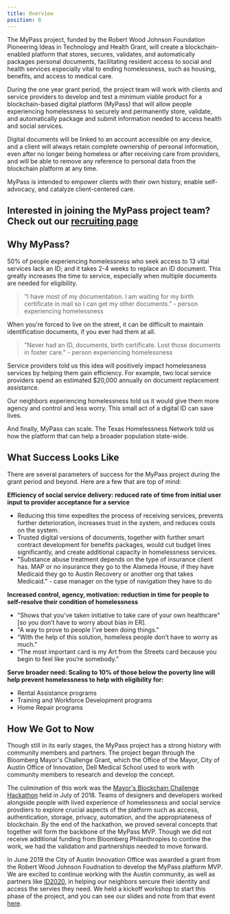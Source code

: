 ```yaml
---
title: Overview
position: 0
---
```


The MyPass project, funded by the Robert Wood Johnson Foundation Pioneering Ideas in Technology and Health Grant, will create a blockchain-enabled platform that stores, secures, validates, and automatically packages personal documents, facilitating resident access to social and health services especially vital to ending homelessness, such as housing, benefits, and access to medical care.

During the one year grant period, the project team will work with clients and service providers to develop and test a minimum viable product for a blockchain-based digital platform (MyPass) that will allow people experiencing homelessness to securely and permanently store, validate, and automatically package and submit information needed to access health and social services. 

Digital documents will be linked to an account accessible on any device, and a client will always retain complete ownership of personal information, even after no longer being homeless or after receiving care from providers, and will be able to remove any reference to personal data from the blockchain platform at any time. 

MyPass is intended to empower clients with their own history, enable self-advocacy, and catalyze client-centered care. 

## Interested in joining the MyPass project team? Check out our [recruiting page](LINK)

## Why MyPass?

50% of people experiencing homelessness who seek access to 13 vital services lack an ID; and it takes 2-4 weeks to replace an ID document. This greatly increases the time to service, especially when multiple documents are needed for eligibility.

> "I have most of my documentation. I am waiting for my birth certificate in mail so I can get my other documents." - person experiencing homelessness

When you're forced to live on the street, it can be difficult to maintain identification documents, if you ever had them at all.
    
> "Never had an ID, documents, birth certificate. Lost those documents in foster care." - person experiencing homelessness

Service providers told us this idea will positively impact homelessness services by helping them gain efficiency. For example, two local service providers spend an estimated $20,000 annually on document replacement assistance.

Our neighbors experiencing homelessness told us it would give them more agency and control and less worry. This small act of a digital ID can save lives. 

And finally, MyPass can scale. The Texas Homelessness Network told us how the platform that can help a broader population state-wide.

## What Success Looks Like

There are several parameters of success for the MyPass project during the grant period and beyond. Here are a few that are top of mind:

**Efficiency of social service delivery: reduced rate of time from initial user input to provider acceptance for a service**
* Reducing this time expedites the process of receiving services, prevents further deterioration, increases trust in the system, and reduces costs on the system.  
* Trusted digital versions of documents, together with further smart contract development for benefits packages, would cut budget lines significantly, and create additional capacity in homelessness services.
* "Substance abuse treatment depends on the type of insurance client has. MAP or no insurance they go to the Alameda House, if they have Medicaid they go to Austin Recovery or another org that takes Medicaid." - case manager on the type of navigation they have to do

**Increased control, agency, motivation: reduction in time for people to self-resolve their condition of homelessness**
* "Shows that you've taken initiative to take care of your own healthcare" [so you don’t have to worry about bias in ER].
* "A way to prove to people I've been doing things."
* “With the help of this solution, homeless people don’t have to worry as much."
* “The most important card is my Art from the Streets card because you begin to feel like you’re somebody.”

**Serve broader need: Scaling to 10% of those below the poverty line will help prevent homelessness to help with eligibility for:**
* Rental Assistance programs
* Training and Workforce Development programs
* Home Repair programs

## How We Got to Now

Though still in its early stages, the MyPass project has a strong history with community members and partners. The project began through the Bloomberg Mayor's Challenge Grant, which the Office of the Mayor, City of Austin Office of Innovation, Dell Medical School used to work with community members to research and develop the concept. 

The culmination of this work was the [Mayor's Blockchain Challenge Hackathon](http://projects.austintexas.io/projects/mayors-blockchain-challenge/about/overview/) held in July of 2018. Teams of designers and developers worked alongside people with lived experience of homelessness and social service provdiers to explore crucial aspects of the platform such as access, authentication, storage, privacy, automation, and the appropriateness of blockchain. By the end of the hackathon, we proved several concepts that together will form the backbone of the MyPass MVP. Though we did not receive additional funding from Bloomberg Philanthropies to contine the work, we had the validation and partnerships needed to move forward.

In June 2019 the City of Austin Innovation Office was awarded a grant from the Robert Wood Johnson Foudnation to develop the MyPass platform MVP. We are excited to continue working with the Austin community, as well as partners like [ID2020](https://id2020.org/), in helping our neighbors sercure their identity and access the servies they need. We held a kickoff workshop to start this phase of the project, and you can see our slides and note from that event [here](https://drive.google.com/file/d/10VXt09ky54gGBOqzZxR7-sjQEJqLVQ2G/view?usp=sharing).
